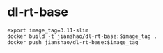 # dl-rt-base

~~~ shell
export image_tag=3.11-slim
docker build -t jianshao/dl-rt-base:$image_tag .
docker push jianshao/dl-rt-base:$image_tag
~~~
